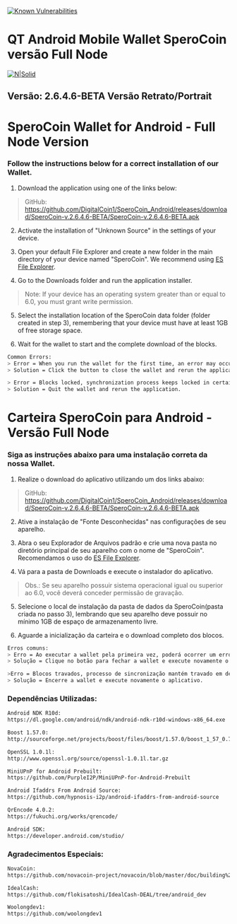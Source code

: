 [![Known Vulnerabilities](https://snyk.io/test/github/DigitalCoin1/SperoCoin_Android/badge.svg?targetFile=android%2Fbuild.gradle)](https://snyk.io/test/github/DigitalCoin1/SperoCoin_Android?targetFile=android%2Fbuild.gradle)

# QT Android Mobile Wallet SperoCoin versão Full Node

[![N|Solid](https://sperocoin.ddns.net/files/footer-logo1.png)](https://sperocoin.ddns.net.net/)

## Versão: 2.6.4.6-BETA Versão Retrato/Portrait

# SperoCoin Wallet for Android - Full Node Version
### Follow the instructions below for a correct installation of our Wallet.

1) Download the application using one of the links below:

> GitHub: https://github.com/DigitalCoin1/SperoCoin_Android/releases/download/SperoCoin-v.2.6.4.6-BETA/SperoCoin-v.2.6.4.6-BETA.apk

2) Activate the installation of "Unknown Source" in the settings of your device.

3) Open your default File Explorer and create a new folder in the main directory of your device named "SperoCoin".
We recommend using [ES File Explorer](https://play.google.com/store/apps/details?id=com.estrongs.android.pop).

4) Go to the Downloads folder and run the application installer.

> Note: If your device has an operating system greater than or equal to 6.0, you must grant write permission.

5) Select the installation location of the SperoCoin data folder (folder created in step 3), remembering that your device must have at least 1GB of free storage space.

6) Wait for the wallet to start and the complete download of the blocks.

```sh
Common Errors:
> Error = When you run the wallet for the first time, an error may occur and it may close.
> Solution = Click the button to close the wallet and rerun the application.

> Error = Blocks locked, synchronization process keeps locked in certain block (especially in block 33331 and after it).
> Solution = Quit the wallet and rerun the application.
```


# Carteira SperoCoin para Android - Versão Full Node
### Siga as instruções abaixo para uma instalação correta da nossa Wallet.

1) Realize o download do aplicativo utilizando um dos links abaixo:

> GitHub: https://github.com/DigitalCoin1/SperoCoin_Android/releases/download/SperoCoin-v.2.6.4.6-BETA/SperoCoin-v.2.6.4.6-BETA.apk

2) Ative a instalação de "Fonte Desconhecidas" nas configurações de seu aparelho.

3) Abra o seu Explorador de Arquivos padrão e crie uma nova pasta no diretório principal de seu aparelho com o nome de "SperoCoin".
Recomendamos o uso do [ES File Explorer](https://play.google.com/store/apps/details?id=com.estrongs.android.pop&hl=pt_BR).

4) Vá para a pasta de Downloads e execute o instalador do aplicativo.

> Obs.: Se seu aparelho possuir sistema operacional igual ou superior ao 6.0, você deverá conceder permissão de gravação.

5) Selecione o local de instalação da pasta de dados da SperoCoin(pasta criada no passo 3), lembrando que seu aparelho deve possuir no mínimo 1GB de espaço de armazenamento livre.

6) Aguarde a inicialização da carteira e o download completo dos blocos.

```sh
Erros comuns:
> Erro = Ao executar a wallet pela primeira vez, poderá ocorrer um erro e ela poderá se fechar.
> Solução = Clique no botão para fechar a wallet e execute novamente o aplicativo.

>Erro = Blocos travados, processo de sincronização mantém travado em determinado bloco( principalmente no bloco 33331 e após ele).
> Solução = Encerre a wallet e execute novamente o aplicativo.
```

### Dependências Utilizadas:
```sh
Android NDK R10d:
https://dl.google.com/android/ndk/android-ndk-r10d-windows-x86_64.exe

Boost 1.57.0:
http://sourceforge.net/projects/boost/files/boost/1.57.0/boost_1_57_0.7z/download

OpenSSL 1.0.1l:
http://www.openssl.org/source/openssl-1.0.1l.tar.gz

MiniUPnP for Android Prebuilt:
https://github.com/PurpleI2P/MiniUPnP-for-Android-Prebuilt

Android Ifaddrs From Android Source:
https://github.com/hypnosis-i2p/android-ifaddrs-from-android-source

QrEncode 4.0.2:
https://fukuchi.org/works/qrencode/

Android SDK:
https://developer.android.com/studio/
```

### Agradecimentos Especiais:

```sh
NovaCoin:
https://github.com/novacoin-project/novacoin/blob/master/doc/building%20novacoin-qt%20for%20android%20under%20Windows.txt

IdealCash:
https://github.com/flokisatoshi/IdealCash-DEAL/tree/android_dev

Woolongdev1:
https://github.com/woolongdev1
```
